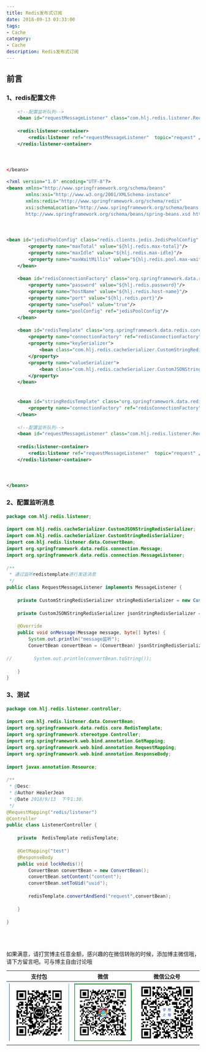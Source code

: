 ```yaml
---
title: Redis发布式订阅
date: 2018-09-13 03:33:00
tags: 
- Cache
category: 
- Cache
description: Redis发布式订阅
---
```

<!-- image url 
https://raw.githubusercontent.com/HealerJean/HealerJean.github.io/master/blogImages
　　首行缩进
<font color="red">  </font>
-->

## 前言



### 1、redis配置文件


```xml
    <!--配置监听队列-->
    <bean id="requestMessageListener" class="com.hlj.redis.listener.RequestMessageListener"/>

    <redis:listener-container>
        <redis:listener ref="requestMessageListener"  topic="request" />
    </redis:listener-container>



</beans>
```

```xml
<?xml version="1.0" encoding="UTF-8"?>
<beans xmlns="http://www.springframework.org/schema/beans"
       xmlns:xsi="http://www.w3.org/2001/XMLSchema-instance"
       xmlns:redis="http://www.springframework.org/schema/redis"
       xsi:schemaLocation="http://www.springframework.org/schema/beans
       http://www.springframework.org/schema/beans/spring-beans.xsd http://www.springframework.org/schema/redis http://www.springframework.org/schema/redis/spring-redis.xsd">



<bean id="jedisPoolConfig" class="redis.clients.jedis.JedisPoolConfig" >
        <property name="maxTotal" value="${hlj.redis.max-total}"/>
        <property name="maxIdle" value="${hlj.redis.max-idle}"/>
        <property name="maxWaitMillis" value="${hlj.redis.pool.max-wait}"/>
    </bean>

    <bean id="redisConnectionFactory" class="org.springframework.data.redis.connection.jedis.JedisConnectionFactory" destroy-method="destroy">
        <property name="password" value="${hlj.redis.password}"/>
        <property name="hostName" value="${hlj.redis.host-name}"/>
        <property name="port" value="${hlj.redis.port}"/>
        <property name="usePool" value="true"/>
        <property name="poolConfig" ref="jedisPoolConfig"/>
    </bean>

    <bean id="redisTemplate" class="org.springframework.data.redis.core.RedisTemplate" scope="prototype">
        <property name="connectionFactory" ref="redisConnectionFactory"/>
        <property name="keySerializer">
            <bean class="com.hlj.redis.cacheSerializer.CustomStringRedisSerializer"/>
        </property>
        <property name="valueSerializer">
            <bean class="com.hlj.redis.cacheSerializer.CustomJSONStringRedisSerializer"/>
        </property>
    </bean>


    <bean id="stringRedisTemplate" class="org.springframework.data.redis.core.StringRedisTemplate" scope="prototype">
        <property name="connectionFactory" ref="redisConnectionFactory"/>
    </bean>

    <!--配置监听队列-->
    <bean id="requestMessageListener" class="com.hlj.redis.listener.RequestMessageListener"/>

    <redis:listener-container>
        <redis:listener ref="requestMessageListener"  topic="request" />
    </redis:listener-container>



</beans>

```


### 2、配置监听消息


```java
package com.hlj.redis.listener;

import com.hlj.redis.cacheSerializer.CustomJSONStringRedisSerializer;
import com.hlj.redis.cacheSerializer.CustomStringRedisSerializer;
import com.hlj.redis.listener.data.ConvertBean;
import org.springframework.data.redis.connection.Message;
import org.springframework.data.redis.connection.MessageListener;

/**
 * 通过监听redistemplate进行发送消息
 */
public class RequestMessageListener implements MessageListener {

    private CustomStringRedisSerializer stringRedisSerializer = new CustomStringRedisSerializer();

    private CustomJSONStringRedisSerializer jsonStringRedisSerializer = new CustomJSONStringRedisSerializer();

    @Override
    public void onMessage(Message message, byte[] bytes) {
        System.out.println("message监听");
        ConvertBean convertBean = (ConvertBean) jsonStringRedisSerializer.deserialize(message.getBody());

//        System.out.println(convertBean.toString());

    }
}


```


### 3、测试


```java
package com.hlj.redis.listener.controller;

import com.hlj.redis.listener.data.ConvertBean;
import org.springframework.data.redis.core.RedisTemplate;
import org.springframework.stereotype.Controller;
import org.springframework.web.bind.annotation.GetMapping;
import org.springframework.web.bind.annotation.RequestMapping;
import org.springframework.web.bind.annotation.ResponseBody;

import javax.annotation.Resource;

/**
 * @Desc:
 * @Author HealerJean
 * @Date 2018/9/13  下午1:30.
 */
@RequestMapping("redis/listener")
@Controller
public class ListenerController {

    private  RedisTemplate redisTemplate;

    @GetMapping("test")
    @ResponseBody
    public void lockRedis(){
        ConvertBean convertBean = new ConvertBean();
        convertBean.setContent("content");
        convertBean.setToUid("uuid");

        redisTemplate.convertAndSend("request",convertBean);

    }

}


```







<br/><br/><br/>
如果满意，请打赏博主任意金额，感兴趣的在微信转账的时候，添加博主微信哦， 请下方留言吧。可与博主自由讨论哦

|支付包 | 微信|微信公众号|
|:-------:|:-------:|:------:|
|![支付宝](https://raw.githubusercontent.com/HealerJean/HealerJean.github.io/master/assets/img/tctip/alpay.jpg) | ![微信](https://raw.githubusercontent.com/HealerJean/HealerJean.github.io/master/assets/img/tctip/weixin.jpg)|![微信公众号](https://raw.githubusercontent.com/HealerJean/HealerJean.github.io/master/assets/img/my/qrcode_for_gh_a23c07a2da9e_258.jpg)|




<!-- Gitalk 评论 start  -->

<link rel="stylesheet" href="https://unpkg.com/gitalk/dist/gitalk.css">
<script src="https://unpkg.com/gitalk@latest/dist/gitalk.min.js"></script> 
<div id="gitalk-container"></div>    
 <script type="text/javascript">
    var gitalk = new Gitalk({
		clientID: `1d164cd85549874d0e3a`,
		clientSecret: `527c3d223d1e6608953e835b547061037d140355`,
		repo: `HealerJean.github.io`,
		owner: 'HealerJean',
		admin: ['HealerJean'],
		id: 'VE6xByirNUTbdWvq',
    });
    gitalk.render('gitalk-container');
</script> 

<!-- Gitalk end -->


